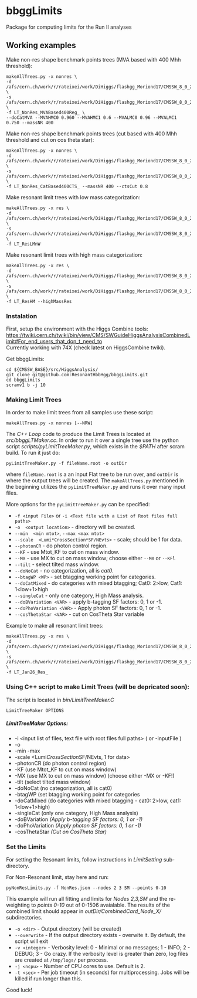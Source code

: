 # bbggLimits
Package for computing limits for the Run II analyses

## Working examples

Make non-res shape benchmark points trees (MVA based with 400 Mhh threshold):
```
makeAllTrees.py -x nonres \   
-d /afs/cern.ch/work/r/rateixei/work/DiHiggs/flashgg_Moriond17/CMSSW_8_0_25/src/flashgg/bbggTools/test/RunJobs/Regression_Data/Hadd \   
-s /afs/cern.ch/work/r/rateixei/work/DiHiggs/flashgg_Moriond17/CMSSW_8_0_25/src/flashgg/bbggTools/test/RunJobs/Regression_Signal/Hadd/ \   
-f LT_NonRes_MVABased400Reg_ \   
--doCatMVA --MVAHMC0 0.960 --MVAHMC1 0.6 --MVALMC0 0.96 --MVALMC1 0.750 --massNR 400   
```   
   
Make non-res shape benchmark points trees (cut based with 400 Mhh threshold and cut on cos theta star):   
```
makeAllTrees.py -x nonres \   
-d /afs/cern.ch/work/r/rateixei/work/DiHiggs/flashgg_Moriond17/CMSSW_8_0_25/src/flashgg/bbggTools/test/RunJobs/newData_HHTagger/Hadd \   
-s /afs/cern.ch/work/r/rateixei/work/DiHiggs/flashgg_Moriond17/CMSSW_8_0_25/src/flashgg/bbggTools/test/RunJobs/Signal_HHTagger400/Hadd/ \   
-f LT_NonRes_CatBased400CTS_ --massNR 400 --ctsCut 0.8   
```   
   
Make resonant limit trees with low mass categorization:   
```
makeAllTrees.py -x res \   
-d /afs/cern.ch/work/r/rateixei/work/DiHiggs/flashgg_Moriond17/CMSSW_8_0_25/src/flashgg/bbggTools/test/RunJobs/newData_HHTagger/Hadd \   
-s /afs/cern.ch/work/r/rateixei/work/DiHiggs/flashgg_Moriond17/CMSSW_8_0_25/src/flashgg/bbggTools/test/RunJobs/Signal_HHTagger400/Hadd/ \   
-f LT_ResLMnW   
```   
   
Make resonant limit trees with high mass categorization:   
```
makeAllTrees.py -x res \   
-d /afs/cern.ch/work/r/rateixei/work/DiHiggs/flashgg_Moriond17/CMSSW_8_0_25/src/flashgg/bbggTools/test/RunJobs/newData_HHTagger/Hadd \   
-s /afs/cern.ch/work/r/rateixei/work/DiHiggs/flashgg_Moriond17/CMSSW_8_0_25/src/flashgg/bbggTools/test/RunJobs/Signal_HHTagger400/Hadd/ \   
-f LT_ResHM --highMassRes     
```    


### Instalation
First, setup the environment with the Higgs Combine tools: https://twiki.cern.ch/twiki/bin/view/CMS/SWGuideHiggsAnalysisCombinedLimit#For_end_users_that_don_t_need_to   
Currently working with 74X (check latest on HiggsCombine twiki).   

Get bbggLimits:   
```
cd ${CMSSW_BASE}/src/HiggsAnalysis/
git clone git@github.com:ResonantHbbHgg/bbggLimits.git
cd bbggLimits
scramv1 b -j 10
```

### Making Limit Trees

In order to make limit trees from all samples use these script:
```
makeAllTrees.py -x nonres [--NRW]
```

The *C++ Loop* code to produce the Limit Trees is located at
*src/bbggLTMaker.cc*. In order to run it over a single tree use the
python script *scripts/pyLimitTreeMaker.py*, which exists in the
*$PATH* after scram build. To run it just do:
```
pyLimitTreeMaker.py -f fileName.root -o outDir
```

where `fileName.root` is a an input Flat tree to be run over, and
`outDir` is where the output trees will be created. The
`makeAllTrees.py` mentioned in the beginning utilizes the
`pyLimitTreeMaker.py` and runs it over many input  files.


More options for the `pyLimitTreeMaker.py` can be specified:
* `-f <input File>` or `-i <Text file with a List of Root files full paths>`
* `-o  <output location>` - directory will be created.
* `--min  <min mtot>`, `--max <max mtot>`
* `--scale  <Lumi*CrossSection*SF/NEvts>` - scale; should be 1 for data.
* `--photonCR`  - do photon control region.
* `--KF`  - use Mtot_KF to cut on mass window.
* `--MX` -  use MX to cut on mass window; choose either `--MX` or `--KF`!.
* `--tilt`  - select tilted mass window.
* `--doNoCat`  - no categorization, all is *cat0*.
* `--btagWP <WP>` - set btagging working point for categories.
* `--doCatMixed` -  do categories with mixed btagging;  Cat0: 2>low, Cat1: 1<low+1>high
* `--singleCat`  - only one category, High Mass analysis.
* `--doBVariation <VAR>`  - apply b-tagging SF factors: 0, 1 or -1.
* `--doPhoVariation <VAR>`  - Apply photon SF factors: 0, 1 or -1.
* `--cosThetaStar <VAR>`  - cut on CosTheta Star variable

Example to make all resonant limit trees:   
```
makeAllTrees.py -x res \   
-d /afs/cern.ch/work/r/rateixei/work/DiHiggs/flashgg_Moriond17/CMSSW_8_0_25/src/flashgg/bbggTools/test/RunJobs/DataJan20/Hadd \   
-s /afs/cern.ch/work/r/rateixei/work/DiHiggs/flashgg_Moriond17/CMSSW_8_0_25/src/flashgg/bbggTools/test/RunJobs/SignalJan20/Hadd \   
-f LT_Jan26_Res_
```   

### Using C++ script to make Limit Trees (will be depricated soon):
The script is located in *bin/LimitTreeMaker.C*
```
LimitTreeMaker OPTIONS
```   

##### LimitTreeMaker Options:   
* -i <input list of files, text file with root files full paths> ( or -inputFile <single root file> )   
* -o <output location>   
* -min <min mtot> -max <max mtot>   
* -scale <Lumi*CrossSection*SF/NEvts, 1 for data>   
* -photonCR (do photon control region)   
* -KF (use Mtot_KF to cut on mass window)   
* -MX (use MX to cut on mass window) (choose either -MX or -KF!)   
* -tilt (select tilted mass window)   
* -doNoCat (no categorization, all is cat0)   
* -btagWP <WP> (set btagging working point for categories   
* -doCatMixed (do categories with mixed btagging - cat0: 2>low, cat1: 1<low+1>high)   
* -singleCat (only one category, High Mass analysis)   
* -doBVariation <VAR> (Apply b-tagging SF factors: 0, 1 or -1)
* -doPhoVariation <VAR> (Apply photon SF factors: 0, 1 or -1)
* -cosThetaStar <VAR> (Cut on CosTheta Star)
                                



### Set the Limits

For setting the Resonant limits, follow instructions in *LimitSetting* sub-directory.

For Non-Resonant limit, stay here and run:
```
pyNonResLimits.py -f NonRes.json --nodes 2 3 SM --points 0-10
```
This example will run all fitting and limits for *Nodes 2,3,SM* and
the re-weighting to *points 0-10* out of 0-1506 avaialable. The results
of the combined limit should appear in *outDir/CombinedCard_Node_X/*
subdirectories.

* `-o <dir>` - Output directory (will be created)
* `--overwrite` - If the output directory exists - overwite it. By default, the script will exit
* `-v <integer>` - Verbosity level: 0 - Minimal or no messages; 1 - INFO; 2 - DEBUG; 3 - Go crazy.
If the verbosity level is greater than zero, log files are created at `/tmp/logs/` per process.
* `-j <ncpu>`  - Number of CPU cores to use. Default is 2.
* `-t <sec>` - Per job timeout (in seconds) for multiprocessing. Jobs will be killed if run longer than this.

Good luck!
